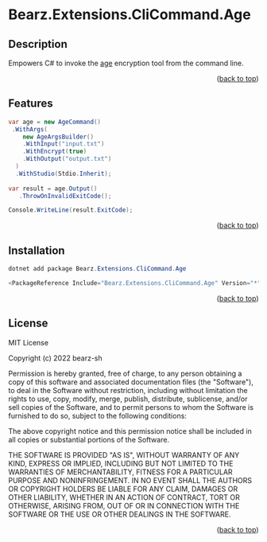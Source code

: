 # Bearz.Extensions.CliCommand.Age
<a name="top"></a>

## Description

Empowers C# to invoke the [age][age] encryption tool from the command line.

<p align="right">(<a href="#top">back to top</a>)</p>

## Features 

```csharp
var age = new AgeCommand()
 .WithArgs(
    new AgeArgsBuilder()
    .WithInput("input.txt")
    .WithEncrypt(true)
    .WithOutput("output.txt")
  )
  .WithStudio(Stdio.Inherit);
    
var result = age.Output()
   .ThrowOnInvalidExitCode();

Console.WriteLine(result.ExitCode);
```

<p align="right">(<a href="#top">back to top</a>)</p>

## Installation

```powershell
dotnet add package Bearz.Extensions.CliCommand.Age
```

```powershell 
<PackageReference Include="Bearz.Extensions.CliCommand.Age" Version="*" />
```

<p align="right">(<a href="#top">back to top</a>)</p>

## License 

MIT License

Copyright (c) 2022 bearz-sh

Permission is hereby granted, free of charge, to any person obtaining a copy
of this software and associated documentation files (the "Software"), to deal
in the Software without restriction, including without limitation the rights
to use, copy, modify, merge, publish, distribute, sublicense, and/or sell
copies of the Software, and to permit persons to whom the Software is
furnished to do so, subject to the following conditions:

The above copyright notice and this permission notice shall be included in all
copies or substantial portions of the Software.

THE SOFTWARE IS PROVIDED "AS IS", WITHOUT WARRANTY OF ANY KIND, EXPRESS OR
IMPLIED, INCLUDING BUT NOT LIMITED TO THE WARRANTIES OF MERCHANTABILITY,
FITNESS FOR A PARTICULAR PURPOSE AND NONINFRINGEMENT. IN NO EVENT SHALL THE
AUTHORS OR COPYRIGHT HOLDERS BE LIABLE FOR ANY CLAIM, DAMAGES OR OTHER
LIABILITY, WHETHER IN AN ACTION OF CONTRACT, TORT OR OTHERWISE, ARISING FROM,
OUT OF OR IN CONNECTION WITH THE SOFTWARE OR THE USE OR OTHER DEALINGS IN THE
SOFTWARE.


<p align="right">(<a href="#top">back to top</a>)</p>

[age]:https://github.com/FiloSottile/age
